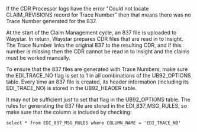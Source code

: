 If the CDR Processor logs have the error "Could not locate CLAIM_REVISIONS record for Trace Number" then that means there was no Trace Number generated for the 837.

At the start of the Claim Management cycle, an 837 file is uploaded to Waystar. In return, Waystar prepares CDR files that are read in to Insight. The Trace Number links the original 837 to the resulting CDR, and if this number is missing then the CDR cannot be read in to Insight and the claims must be worked manually.

To ensure that the 837 files are generated with Trace Numbers, make sure the EDI_TRACE_NO flag is set to 1 in all combinations of the UB92_OPTIONS table. Every time an 837 file is created, its header information (including its EDI_TRACE_NO) is stored in the UB92_HEADER table.

It may not be sufficient just to set that flag in the UB92_OPTIONS table. The rules for generating the 837 file are stored in the EDI_837_MSG_RULES, so make sure that the column is included by checking:

`select * from EDI_837_MSG_RULES where COLUMN_NAME = 'EDI_TRACE_NO'`